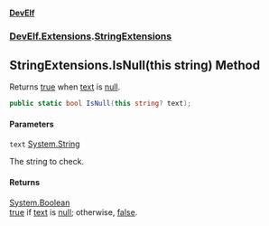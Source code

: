 #### [DevElf](README.md 'README')
### [DevElf\.Extensions](DevElf.Extensions.md 'DevElf\.Extensions').[StringExtensions](StringExtensions.md 'DevElf\.Extensions\.StringExtensions')

## StringExtensions\.IsNull\(this string\) Method

Returns [true](https://docs.microsoft.com/en-us/dotnet/csharp/language-reference/builtin-types/bool 'https://docs\.microsoft\.com/en\-us/dotnet/csharp/language\-reference/builtin\-types/bool') when [text](StringExtensions.IsNull.9K7FPD1SVNHTXA9PG00T6WJB7.md#DevElf.Extensions.StringExtensions.IsNull(thisstring).text 'DevElf\.Extensions\.StringExtensions\.IsNull\(this string\)\.text') is [null](https://docs.microsoft.com/en-us/dotnet/csharp/language-reference/keywords/null 'https://docs\.microsoft\.com/en\-us/dotnet/csharp/language\-reference/keywords/null')\.

```csharp
public static bool IsNull(this string? text);
```
#### Parameters

<a name='DevElf.Extensions.StringExtensions.IsNull(thisstring).text'></a>

`text` [System\.String](https://learn.microsoft.com/en-us/dotnet/api/system.string 'System\.String')

The string to check\.

#### Returns
[System\.Boolean](https://learn.microsoft.com/en-us/dotnet/api/system.boolean 'System\.Boolean')  
[true](https://docs.microsoft.com/en-us/dotnet/csharp/language-reference/builtin-types/bool 'https://docs\.microsoft\.com/en\-us/dotnet/csharp/language\-reference/builtin\-types/bool') if [text](StringExtensions.IsNull.9K7FPD1SVNHTXA9PG00T6WJB7.md#DevElf.Extensions.StringExtensions.IsNull(thisstring).text 'DevElf\.Extensions\.StringExtensions\.IsNull\(this string\)\.text') is [null](https://docs.microsoft.com/en-us/dotnet/csharp/language-reference/keywords/null 'https://docs\.microsoft\.com/en\-us/dotnet/csharp/language\-reference/keywords/null'); 
            otherwise, [false](https://docs.microsoft.com/en-us/dotnet/csharp/language-reference/builtin-types/bool 'https://docs\.microsoft\.com/en\-us/dotnet/csharp/language\-reference/builtin\-types/bool')\.
